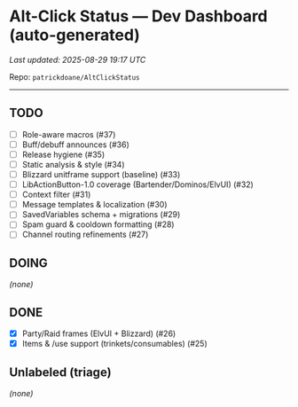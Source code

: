 # Alt-Click Status — Dev Dashboard (auto-generated)

_Last updated: 2025-08-29 19:17 UTC_

Repo: `patrickdoane/AltClickStatus`

---

## TODO
- [ ] Role-aware macros (#37)
- [ ] Buff/debuff announces (#36)
- [ ] Release hygiene (#35)
- [ ] Static analysis & style (#34)
- [ ] Blizzard unitframe support (baseline) (#33)
- [ ] LibActionButton-1.0 coverage (Bartender/Dominos/ElvUI) (#32)
- [ ] Context filter (#31)
- [ ] Message templates & localization (#30)
- [ ] SavedVariables schema + migrations (#29)
- [ ] Spam guard & cooldown formatting (#28)
- [ ] Channel routing refinements (#27)

## DOING
_(none)_

## DONE
- [x] Party/Raid frames (ElvUI + Blizzard) (#26)
- [x] Items & /use support (trinkets/consumables) (#25)

## Unlabeled (triage)
_(none)_
